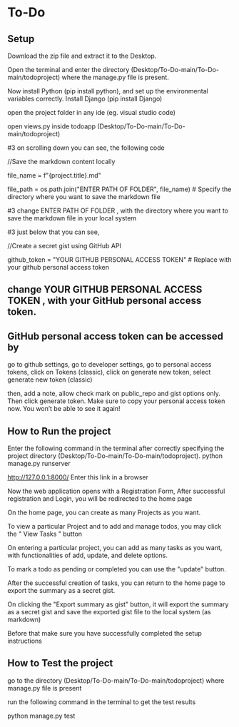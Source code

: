 # To-Do

## Setup

  Download the zip file and extract it to the Desktop.
  
  Open the terminal and enter the directory (Desktop/To-Do-main/To-Do-main/todoproject) where the manage.py file is present.

  Now install Python  (pip install python), and set up the environmental variables correctly.
  Install Django (pip install Django)

  open the project folder in any ide (eg. visual studio code)
  
  open views.py inside todoapp (Desktop/To-Do-main/To-Do-main/todoproject)

  #3 on scrolling down you can see, the following code

  //Save the markdown content locally
  
  file_name = f"{project.title}.md"
  
  file_path = os.path.join("ENTER PATH OF FOLDER", file_name)  # Specify the directory where you want to save the markdown file

  #3 change ENTER PATH OF FOLDER , with the directory where you want to save the markdown file in your local system

  #3 just below that you can see,

  //Create a secret gist using GitHub API
  
  github_token = "YOUR GITHUB PERSONAL ACCESS TOKEN"  #  Replace with your github personal access token
   
  ## change YOUR GITHUB PERSONAL ACCESS TOKEN , with  your GitHub personal access token. 
  
  ## GitHub personal access token can be accessed by
  go to github settings, go to developer settings, go to personal access tokens, click on Tokens (classic),
  click on generate new token, select generate new token (classic)

  then, add a note,  allow check mark on public_repo and gist  options only. Then click generate token.
  Make sure to copy your personal access token now. You won’t be able to see it again!
  

## How to Run the project

  Enter the following command in the terminal after correctly specifying the project directory (Desktop/To-Do-main/To-Do-main/todoproject).
    python manage.py runserver

   http://127.0.0.1:8000/   Enter this link in a browser

   Now the web application opens with a Registration Form,
   After successful registration and Login, you will be redirected to the home page

   On the home page, you can create as many Projects as you want.

   To view a particular Project and to add and manage todos, you may click the " View Tasks " button

   On entering a particular project, you can add as many tasks as you want, with functionalities of add, update, and delete options.

   To mark a todo as pending or completed you can use the "update" button.

   After the successful creation of tasks, you can return to the home page to export the summary as a secret gist.

   On clicking the "Export summary as gist" button, it will export the summary as a secret gist and save the 
   exported gist file to the local system (as markdown)

   Before that make sure you have successfully completed the setup instructions

## How to Test the project
  go to the directory (Desktop/To-Do-main/To-Do-main/todoproject) where manage.py file is present

  run the following command in the terminal to get the test results 
  
  python manage.py test
  
  
